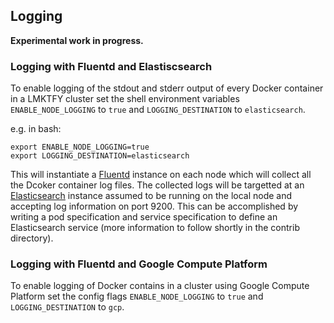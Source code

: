 ## Logging

**Experimental work in progress.**

### Logging with Fluentd and Elastiscsearch

To enable logging of the stdout and stderr output of every Docker container in
a LMKTFY cluster set the shell environment variables
``ENABLE_NODE_LOGGING`` to ``true`` and ``LOGGING_DESTINATION`` to ``elasticsearch``.

e.g. in bash:
```
export ENABLE_NODE_LOGGING=true
export LOGGING_DESTINATION=elasticsearch
```

This will instantiate a [Fluentd](http://www.fluentd.org/) instance on each node which will
collect all the Dcoker container log files. The collected logs will
be targetted at an [Elasticsearch](http://www.elasticsearch.org/) instance assumed to be running on the
local node and accepting log information on port 9200. This can be accomplished
by writing a pod specification and service specification to define an
Elasticsearch service (more information to follow shortly in the contrib directory).

### Logging with Fluentd and Google Compute Platform

To enable logging of Docker contains in a cluster using Google Compute
Platform set the config flags ``ENABLE_NODE_LOGGING`` to ``true`` and
``LOGGING_DESTINATION`` to ``gcp``.
